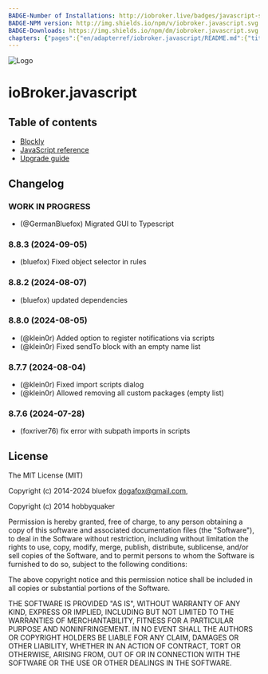 ```yaml
---
BADGE-Number of Installations: http://iobroker.live/badges/javascript-stable.svg
BADGE-NPM version: http://img.shields.io/npm/v/iobroker.javascript.svg
BADGE-Downloads: https://img.shields.io/npm/dm/iobroker.javascript.svg
chapters: {"pages":{"en/adapterref/iobroker.javascript/README.md":{"title":{"en":"ioBroker.javascript"},"content":"en/adapterref/iobroker.javascript/README.md"},"en/adapterref/iobroker.javascript/blockly.md":{"title":{"en":"Contents"},"content":"en/adapterref/iobroker.javascript/blockly.md"},"en/adapterref/iobroker.javascript/javascript.md":{"title":{"en":"no title"},"content":"en/adapterref/iobroker.javascript/javascript.md"},"en/adapterref/iobroker.javascript/upgrade-guide.md":{"title":{"en":"Upgrade guide"},"content":"en/adapterref/iobroker.javascript/upgrade-guide.md"}}}
---
```

![Logo](../../admin/javascript.png)

# ioBroker.javascript

## Table of contents

- [Blockly](blockly.md)
- [JavaScript reference](javascript.md)
- [Upgrade guide](upgrade-guide.md)

## Changelog
<!--
	### **WORK IN PROGRESS**
-->
### **WORK IN PROGRESS**
* (@GermanBluefox) Migrated GUI to Typescript

### 8.8.3 (2024-09-05)
* (bluefox) Fixed object selector in rules

### 8.8.2 (2024-08-07)
* (bluefox) updated dependencies

### 8.8.0 (2024-08-05)
* (@klein0r) Added option to register notifications via scripts
* (@klein0r) Fixed sendTo block with an empty name list

### 8.7.7 (2024-08-04)
* (@klein0r) Fixed import scripts dialog
* (@klein0r) Allowed removing all custom packages (empty list)

### 8.7.6 (2024-07-28)
* (foxriver76) fix error with subpath imports in scripts

## License
The MIT License (MIT)

Copyright (c) 2014-2024 bluefox <dogafox@gmail.com>,

Copyright (c) 2014      hobbyquaker

Permission is hereby granted, free of charge, to any person obtaining a copy
of this software and associated documentation files (the "Software"), to deal
in the Software without restriction, including without limitation the rights
to use, copy, modify, merge, publish, distribute, sublicense, and/or sell
copies of the Software, and to permit persons to whom the Software is
furnished to do so, subject to the following conditions:

The above copyright notice and this permission notice shall be included in
all copies or substantial portions of the Software.

THE SOFTWARE IS PROVIDED "AS IS", WITHOUT WARRANTY OF ANY KIND, EXPRESS OR
IMPLIED, INCLUDING BUT NOT LIMITED TO THE WARRANTIES OF MERCHANTABILITY,
FITNESS FOR A PARTICULAR PURPOSE AND NONINFRINGEMENT. IN NO EVENT SHALL THE
AUTHORS OR COPYRIGHT HOLDERS BE LIABLE FOR ANY CLAIM, DAMAGES OR OTHER
LIABILITY, WHETHER IN AN ACTION OF CONTRACT, TORT OR OTHERWISE, ARISING FROM,
OUT OF OR IN CONNECTION WITH THE SOFTWARE OR THE USE OR OTHER DEALINGS IN
THE SOFTWARE.